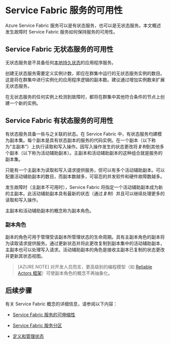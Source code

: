 <properties
   pageTitle="Service Fabric 服务的可用性 | Microsoft Azure"
   description="介绍服务的故障检测、故障转移和恢复"
   services="service-fabric"
   documentationCenter=".net"
   authors="appi101"
   manager="timlt"
   editor=""/>

<tags
   ms.service="service-fabric"
   ms.date="01/20/2016"
   wacn.date="07/04/2016"/>

# Service Fabric 服务的可用性
Azure Service Fabric 服务可以是有状态服务，也可以是无状态服务。本文概述发生故障时 Service Fabric 服务如何保持服务的可用性。

## Service Fabric 无状态服务的可用性
无状态服务是不具备任何[本地持久状态](/documentation/articles/service-fabric-concepts-state)的应用程序服务。

创建无状态服务需要定义实例计数，即应在群集中运行的无状态服务实例的数目。这是将在群集中进行实例化的应用程序逻辑的副本数。建议通过增加实例数来扩展无状态服务。

在无状态服务的任何实例上检测到故障时，都将在群集中其他符合条件的节点上创建一个新的实例。

## Service Fabric 有状态服务的可用性
有状态服务具备一些与之关联的状态。在 Service Fabric 中，有状态服务均建模为副本集。每个副本是具有状态副本的服务的代码实例。在一个副本（以下称为“主副本”）上执行读取和写入操作。因写入操作发生的状态更改将*复制*到其他多个副本（以下称为活动辅助副本）。主副本和活动辅助副本的这种组合就是服务的副本集。

只能有一个主副本为读取和写入请求提供服务，但可以有多个活动辅助副本。可以配置活动辅助副本的数目，而副本数越多，可容忍的并发软件和硬件故障数越多。

发生故障时（主副本不可用时），Service Fabric 将指定一个活动辅助副本成为新的主副本。此活动辅助副本具有最新的状态（通过*复制*）并且可以继续处理更多的读取和写入操作。

主副本和活动辅助副本的概念称为副本角色。

### 副本角色
副本的角色可用于管理受该副本所管理状态的生命周期。具有主副本角色的副本将为读取请求提供服务。通过更新状态并将此更改复制到副本集中的活动辅助副本，主副本也可以处理写入请求。活动辅助副本的角色是接收主副本已复制的状态更改并更新其状态视图。

>[AZURE.NOTE] 对开发人员而言，更高级别的编程模型（如 [Reliable Actors 框架](/documentation/articles/service-fabric-reliable-actors-introduction)）可使副本角色的概念不再抽象化。

## 后续步骤

有关 Service Fabric 概念的详细信息，请参阅以下内容：

- [Service Fabric 服务的可伸缩性](/documentation/articles/service-fabric-concepts-scalability)

- [Service Fabric 服务分区](/documentation/articles/service-fabric-concepts-partitioning)

- [定义和管理状态](/documentation/articles/service-fabric-concepts-state)
 

<!---HONumber=Mooncake_0307_2016-->